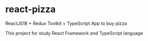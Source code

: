 # react-pizza
ReactJS18 + Redux Toolkit + TypeScript App to buy pizza

This project for study React Framework and TypeScript language